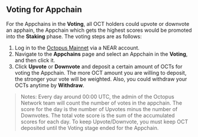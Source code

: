## Voting for Appchain

For the Appchains in the **Voting**, all OCT holders could upvote or downvote an apphain, the Appchain which gets the highest scores would be promoted into the **Staking** phase. The voting steps are as follows:

1. Log in to the [Octopus Mainnet](https://mainnet.oct.network) via a NEAR account.
2. Navigate to the **Appchains** page and select an Appchain in the **Voting**, and then click it.
3. Click **Upvote** or **Downvote** and deposit a certain amount of ​OCTs for voting the Appchain. The more OCT amount you are willing to deposit, the stronger your vote will be weighted. Also, you could withdraw your OCTs anytime by **Withdraw**. 

> Notes:
> Every day around 00:00 UTC, the admin of the Octopus Network team will count the number of votes in the appchain. The score for the day is the number of Upvotes minus the number of Downvotes. The total vote score is the sum of the accumulated scores for each day.
> To keep Upvote/Downvote, you must keep OCT deposited until the Voting stage ended for the Appchain.
